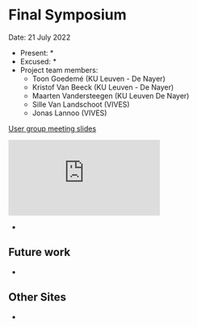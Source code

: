# Final Symposium

Date: 21 July 2022

* Present:
  * 
* Excused:
  * 
* Project team members:
  * Toon Goedemé (KU Leuven - De Nayer)
  * Kristof Van Beeck (KU Leuven - De Nayer)
  * Maarten Vandersteegen (KU Leuven De Nayer)
  * Sille Van Landschoot (VIVES)
  * Jonas Lannoo (VIVES)

[User group meeting slides](https://www.slideshare.net/secret/732FDiBsbB3meE)

![Final symposium presentation slides](https://ai-edge.be/AI-EDGE-Slotsymposium.pdf)

<!-- <script>
const pdfUrl = "https://ai-edge.be/AI-EDGE-Slotsymposium.pdf";
document.addEventListener("DOMContentLoaded", () => {
    const md = markdownit({html:true})
                    .use(require(markdown-it-pdf"), {
            showUrl: true
          });
    md.render(`@[pdf](${pdfUrl})`);
})
</script> -->

* 

## Future work

* 

## Other Sites

* 
